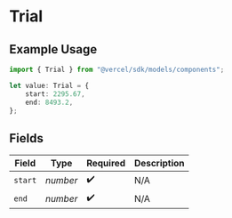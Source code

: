 # Trial

## Example Usage

```typescript
import { Trial } from "@vercel/sdk/models/components";

let value: Trial = {
    start: 2295.67,
    end: 8493.2,
};
```

## Fields

| Field              | Type               | Required           | Description        |
| ------------------ | ------------------ | ------------------ | ------------------ |
| `start`            | *number*           | :heavy_check_mark: | N/A                |
| `end`              | *number*           | :heavy_check_mark: | N/A                |